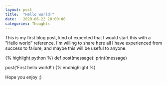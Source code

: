 ```yaml
---
layout: post
title:  "Hello world!"
date:   2020-06-22 20:00:00
categories: Thoughts
---
```


This is my first blog post, kind of expected that I would start this with a "Hello world" reference. I'm willing to share here all I have experienced from success to failure, and maybe this will be useful to anyone.

{% highlight python %}
def post(message):
  print(message)

post('First hello world!')
{% endhighlight %}

Hope you enjoy ;)